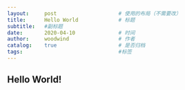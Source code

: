 ```yaml
---
layout:     post   				    # 使用的布局（不需要改）
title:      Hello World 			# 标题 
subtitle:   #副标题
date:       2020-04-10 				# 时间
author:     woodwind				# 作者
catalog:    true 					# 是否归档
tags:								#标签
---
```


## Hello World!
